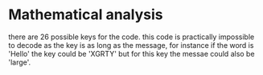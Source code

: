 # Mathematical analysis
there are 26 possible keys for the code. this code is practically impossible to decode as the key is as long as the message, for instance if the word is 'Hello' the key could be 'XGRTY' but for this key the messae could also be 'large'.
